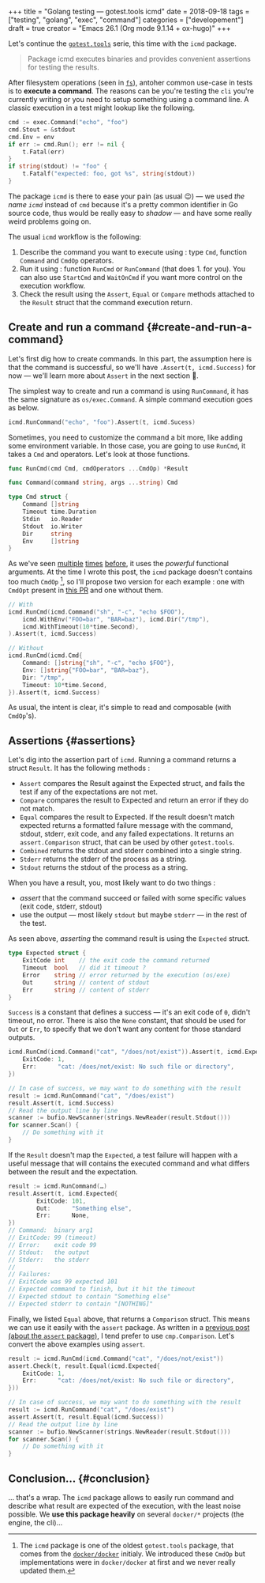 +++
title = "Golang testing — gotest.tools icmd"
date = 2018-09-18
tags = ["testing", "golang", "exec", "command"]
categories = ["developement"]
draft = true
creator = "Emacs 26.1 (Org mode 9.1.14 + ox-hugo)"
+++

Let's continue the [`gotest.tools`](https://gotest.tools) serie, this time with the `icmd` package.

> Package icmd executes binaries and provides convenient assertions for testing the results.

After filesystem operations (seen in [`fs`](/posts/2018-09-14-gotest-tools-fs/)), antoher common use-case in tests is to
**execute a command**. The reasons can be you're testing the `cli` you're currently writing
or you need to setup something using a command line. A classic execution in a test might
lookup like the following.

```go
cmd := exec.Command("echo", "foo")
cmd.Stout = &stdout
cmd.Env = env
if err := cmd.Run(); err != nil {
	t.Fatal(err)
}
if string(stdout) != "foo" {
	t.Fatalf("expected: foo, got %s", string(stdout))
}
```

The package `icmd` is there to ease your pain (as usual 😉) — we used _the name `icmd`_
instead of `cmd` because it's a pretty common identifier in Go source code, thus would be
really easy to _shadow_ — and have some really weird problems going on.

The usual `icmd` workflow is the following:

1.  Describe the command you want to execute using : type `Cmd`, function `Command` and
	`CmdOp` operators.
2.  Run it using : function `RunCmd` or `RunCommand` (that does 1. for you). You can also
	use `StartCmd` and `WaitOnCmd` if you want more control on the execution workflow.
3.  Check the result using the `Assert`, `Equal` or `Compare` methods attached to the
	`Result` struct that the command execution return.


## Create and run a command {#create-and-run-a-command}

Let's first dig how to create commands. In this part, the assumption here is that the
command is successful, so we'll have `.Assert(t, icmd.Success)` for now — we'll learn more
about `Assert` in the next section 👼.

The simplest way to create and run a command is using `RunCommand`, it has the same
signature as `os/exec.Command`. A simple command execution goes as below.

```go
icmd.RunCommand("echo", "foo").Assert(t, icmd.Sucess)
```

Sometimes, you need to customize the command a bit more, like adding some environment
variable. In those case, you are going to use `RunCmd`, it takes a `Cmd` and operators.
Let's look at those functions.

```go
func RunCmd(cmd Cmd, cmdOperators ...CmdOp) *Result

func Command(command string, args ...string) Cmd

type Cmd struct {
	Command []string
	Timeout time.Duration
	Stdin   io.Reader
	Stdout  io.Writer
	Dir     string
	Env     []string
}
```

As we've seen [multiple](/posts/2017-01-01-go-testing-functionnal-builders/) [times](/posts/2018-08-16-gotest-tools-assertions/) [before](/posts/2018-09-14-gotest-tools-fs/), it uses the _powerful_ functional arguments. At the
time I wrote this post, the `icmd` package doesn't contains too much `CmdOp`&nbsp;[^fn:1], so I'll
propose two version for each example : one with `CmdOpt` present in [this PR](https://github.com/gotestyourself/gotest.tools/pull/122) and one
without them.

```go
// With
icmd.RunCmd(icmd.Command("sh", "-c", "echo $FOO"),
	icmd.WithEnv("FOO=bar", "BAR=baz"), icmd.Dir("/tmp"),
	icmd.WithTimeout(10*time.Second),
).Assert(t, icmd.Success)

// Without
icmd.RunCmd(icmd.Cmd{
	Command: []string{"sh", "-c", "echo $FOO"},
	Env: []string{"FOO=bar", "BAR=baz"},
	Dir: "/tmp",
	Timeout: 10*time.Second,
}).Assert(t, icmd.Success)
```

As usual, the intent is clear, it's simple to read and composable (with `CmdOp`'s).


## Assertions {#assertions}

Let's dig into the assertion part of `icmd`. Running a command returns a struct
`Result`. It has the following methods :

-   `Assert` compares the Result against the Expected struct, and fails the test if any of
	the expectations are not met.
-   `Compare` compares the result to Expected and return an error if they do not match.
-   `Equal` compares the result to Expected. If the result doesn't match expected
	returns a formatted failure message with the command, stdout, stderr, exit code, and any
	failed expectations. It returns an `assert.Comparison` struct, that can be used by other
	`gotest.tools`.
-   `Combined` returns the stdout and stderr combined into a single string.
-   `Stderr` returns the stderr of the process as a string.
-   `Stdout` returns the stdout of the process as a string.

When you have a result, you, most likely want to do two things :

-   _assert_ that the command succeed or failed with some specific values (exit code,
	stderr, stdout)
-   use the output — most likely `stdout` but maybe `stderr` — in the rest of the test.

As seen above, _asserting_ the command result is using the `Expected` struct.

```go
type Expected struct {
	ExitCode int    // the exit code the command returned
	Timeout  bool   // did it timeout ?
	Error    string // error returned by the execution (os/exe)
	Out      string // content of stdout
	Err      string // content of stderr
}
```

`Success` is a constant that defines a success — it's an exit code of `0`, didn't timeout,
no error. There is also the `None` constant, that should be used for `Out` or `Err`, to
specify that we don't want any content for those standard outputs.

```go
icmd.RunCmd(icmd.Command("cat", "/does/not/exist")).Assert(t, icmd.Expected{
	ExitCode: 1,
	Err:      "cat: /does/not/exist: No such file or directory",
})

// In case of success, we may want to do something with the result
result := icmd.RunCommand("cat", "/does/exist")
result.Assert(t, icmd.Success)
// Read the output line by line
scanner := bufio.NewScanner(strings.NewReader(result.Stdout()))
for scanner.Scan() {
	// Do something with it
}
```

If the `Result` doesn't map the `Expected`, a test failure will happen with a useful
message that will contains the executed command and what differs between the result and
the expectation.

```go
result := icmd.RunCommand(…)
result.Assert(t, icmd.Expected{
		ExitCode: 101,
		Out:      "Something else",
		Err:      None,
})
// Command:  binary arg1
// ExitCode: 99 (timeout)
// Error:    exit code 99
// Stdout:   the output
// Stderr:   the stderr
//
// Failures:
// ExitCode was 99 expected 101
// Expected command to finish, but it hit the timeout
// Expected stdout to contain "Something else"
// Expected stderr to contain "[NOTHING]"
```

Finally, we listed `Equal` above, that returns a `Comparison` struct. This means we can
use it easily with the `assert` package. As written in a [previous post (about the `assert`
package)](/posts/2018-08-16-gotest-tools-assertions/), I tend prefer to use `cmp.Comparison`. Let's convert the above examples using
`assert`.

```go
result := icmd.RunCmd(icmd.Command("cat", "/does/not/exist"))
assert.Check(t, result.Equal(icmd.Expected{
	ExitCode: 1,
	Err:      "cat: /does/not/exist: No such file or directory",
}))

// In case of success, we may want to do something with the result
result := icmd.RunCommand("cat", "/does/exist")
assert.Assert(t, result.Equal(icmd.Success))
// Read the output line by line
scanner := bufio.NewScanner(strings.NewReader(result.Stdout()))
for scanner.Scan() {
	// Do something with it
}
```


## Conclusion… {#conclusion}

… that's a wrap. The `icmd` package allows to easily run command and describe what result
are expected of the execution, with the least noise possible. We **use this package heavily**
on several `docker/*` projects (the engine, the cli)…

[^fn:1]: The `icmd` package is one of the oldest `gotest.tools` package, that comes from the [`docker/docker`](https://github.com/docker/docker) initialy. We introduced these `CmdOp` but implementations were in `docker/docker` at first and we never really updated them.
